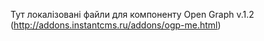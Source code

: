 Тут локалізовані файли для компоненту Open Graph v.1.2 (http://addons.instantcms.ru/addons/ogp-me.html)
